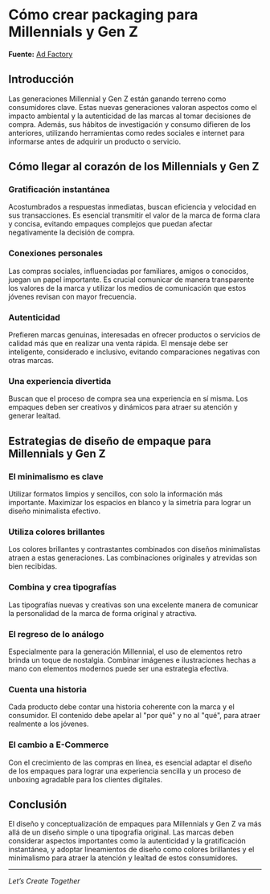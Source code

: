 # Cómo crear packaging para Millennials y Gen Z

**Fuente:** [Ad Factory](https://www.adfactory.mx/articulos-de-marketing-y-publicidad/articulos-de-interes/como-crear-packaging-para-millennials-y-gen-z/)

## Introducción

Las generaciones Millennial y Gen Z están ganando terreno como consumidores clave. Estas nuevas generaciones valoran aspectos como el impacto ambiental y la autenticidad de las marcas al tomar decisiones de compra. Además, sus hábitos de investigación y consumo difieren de los anteriores, utilizando herramientas como redes sociales e internet para informarse antes de adquirir un producto o servicio.

## Cómo llegar al corazón de los Millennials y Gen Z

### Gratificación instantánea

Acostumbrados a respuestas inmediatas, buscan eficiencia y velocidad en sus transacciones. Es esencial transmitir el valor de la marca de forma clara y concisa, evitando empaques complejos que puedan afectar negativamente la decisión de compra.

### Conexiones personales

Las compras sociales, influenciadas por familiares, amigos o conocidos, juegan un papel importante. Es crucial comunicar de manera transparente los valores de la marca y utilizar los medios de comunicación que estos jóvenes revisan con mayor frecuencia.

### Autenticidad

Prefieren marcas genuinas, interesadas en ofrecer productos o servicios de calidad más que en realizar una venta rápida. El mensaje debe ser inteligente, considerado e inclusivo, evitando comparaciones negativas con otras marcas.

### Una experiencia divertida

Buscan que el proceso de compra sea una experiencia en sí misma. Los empaques deben ser creativos y dinámicos para atraer su atención y generar lealtad.

## Estrategias de diseño de empaque para Millennials y Gen Z

### El minimalismo es clave

Utilizar formatos limpios y sencillos, con solo la información más importante. Maximizar los espacios en blanco y la simetría para lograr un diseño minimalista efectivo.

### Utiliza colores brillantes

Los colores brillantes y contrastantes combinados con diseños minimalistas atraen a estas generaciones. Las combinaciones originales y atrevidas son bien recibidas.

### Combina y crea tipografías

Las tipografías nuevas y creativas son una excelente manera de comunicar la personalidad de la marca de forma original y atractiva.

### El regreso de lo análogo

Especialmente para la generación Millennial, el uso de elementos retro brinda un toque de nostalgia. Combinar imágenes e ilustraciones hechas a mano con elementos modernos puede ser una estrategia efectiva.

### Cuenta una historia

Cada producto debe contar una historia coherente con la marca y el consumidor. El contenido debe apelar al "por qué" y no al "qué", para atraer realmente a los jóvenes.

### El cambio a E-Commerce

Con el crecimiento de las compras en línea, es esencial adaptar el diseño de los empaques para lograr una experiencia sencilla y un proceso de unboxing agradable para los clientes digitales.

## Conclusión

El diseño y conceptualización de empaques para Millennials y Gen Z va más allá de un diseño simple o una tipografía original. Las marcas deben considerar aspectos importantes como la autenticidad y la gratificación instantánea, y adoptar lineamientos de diseño como colores brillantes y el minimalismo para atraer la atención y lealtad de estos consumidores.

---

*Let’s Create Together*
